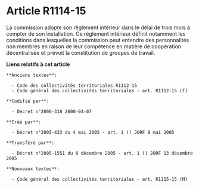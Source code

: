 # Article R1114-15

La commission adopte son règlement intérieur dans le délai de trois mois à compter de son installation. Ce règlement
intérieur définit notamment les conditions dans lesquelles la commission peut entendre des personnalités non membres en
raison de leur compétence en matière de coopération décentralisée et prévoit la constitution de groupes de travail.

**Liens relatifs à cet article**

	**Anciens textes**:

	  - Code des collectivités territoriales R1112-15
	  - Code général des collectivités territoriales - art. R1112-15 (T)

	**Codifié par**:

	  - Décret n°2000-318 2000-04-07

	**Créé par**:

	  - Décret n°2005-433 du 4 mai 2005 - art. 1 () JORF 8 mai 2005

	**Transféré par**:

	  - Décret n°2005-1551 du 6 décembre 2005 - art. 1 () JORF 13 décembre 2005

	**Nouveaux textes**:

	  - Code général des collectivités territoriales - art. R1115-15 (M)
